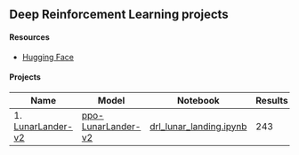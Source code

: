 ## Deep Reinforcement Learning projects

#### Resources
- [Hugging Face](http://huggingface.co/)

#### Projects
| Name | Model | Notebook | Results |
| --- | --- | --- | --- |
| 1. [LunarLander-v2](https://gymnasium.farama.org/environments/box2d/lunar_lander/) | [ppo-LunarLander-v2](https://huggingface.co/jaymanvirk/ppo-LunarLander-v2) | [drl_lunar_landing.ipynb](LunarLander-v2/drl_lunar_landing.ipynb) | 243 |
